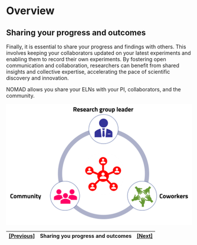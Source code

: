 # Overview
## **Sharing your progress and outcomes**

Finally, it is essential to share your progress and findings with others. This involves keeping your collaborators updated on your latest experiments and enabling them to record their own experiments. By fostering open communication and collaboration, researchers can benefit from shared insights and collective expertise, accelerating the pace of scientific discovery and innovation.

NOMAD allows you share your ELNs with your PI, collaborators, and the community. 

![Alt text](../images/Overview/5.png)

| [[Previous]](5_03_Overview_manage.md) |   Sharing you progress and outcomes    | [[Next]](5A_0_Getting_started.md)
|------------|-----------|-------|